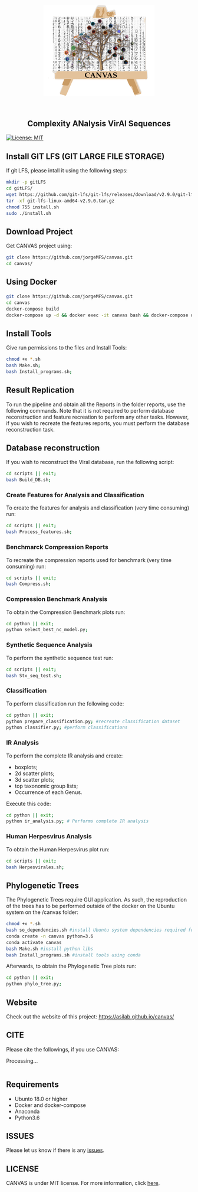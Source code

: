 
<p align="center">
<img src="imgs/canvas.png" alt="Panther" width="300" border="0" /></p>
<br>
<h2 align="center">
 Complexity ANalysis VirAl Sequences 
</h2>

[![License: MIT](https://img.shields.io/github/license/mashape/apistatus.svg)](LICENSE)

## Install GIT LFS (GIT LARGE FILE STORAGE)

If git LFS, please intall it using the following steps:

```bash
mkdir -p gitLFS
cd gitLFS/
wget https://github.com/git-lfs/git-lfs/releases/download/v2.9.0/git-lfs-linux-amd64-v2.9.0.tar.gz
tar -xf git-lfs-linux-amd64-v2.9.0.tar.gz
chmod 755 install.sh
sudo ./install.sh
```

## Download Project
Get CANVAS project using:
```bash
git clone https://github.com/jorgeMFS/canvas.git
cd canvas/
```

## Using Docker

```sh
git clone https://github.com/jorgeMFS/canvas.git
cd canvas
docker-compose build
docker-compose up -d && docker exec -it canvas bash && docker-compose down
```

## Install Tools
Give run permissions to the files and Install Tools:
``` bash
chmod +x *.sh
bash Make.sh;
bash Install_programs.sh;
```

## Result Replication
To run the pipeline and obtain all the Reports in the folder reports, use the following commands.
Note that it is not required to perform database reconstruction and feature recreation to perform any other tasks.  However, if you wish to recreate the features reports, you must perform the database reconstruction task.

## Database reconstruction
If you wish to reconstruct the Viral database, run the following script:

```bash
cd scripts || exit;
bash Build_DB.sh;
``` 

### Create Features for Analysis and Classification
To create the features for analysis and classification (very time consuming) run: 
```bash
cd scripts || exit;
bash Process_features.sh;
``` 

### Benchmarck Compression Reports
To recreate the compression reports used for benchmark (very time consuming) run: 
```bash
cd scripts || exit;
bash Compress.sh;
``` 

### Compression Benchmark Analysis
To obtain the Compression Benchmark plots run:
```bash
cd python || exit;
python select_best_nc_model.py;
``` 

### Synthetic Sequence Analysis
To perform the synthetic sequence test run:
```bash
cd scripts || exit;
bash Stx_seq_test.sh;
``` 

### Classification
To perform classification run the following code:

```bash
cd python || exit;
python prepare_classification.py; #recreate classification dataset
python classifier.py; #perform classifications
``` 

### IR Analysis
To perform the complete IR analysis and create:
- boxplots;
- 2d scatter plots;
- 3d scatter plots;
- top taxonomic group lists;
- Occurrence of each Genus.

Execute this code:

```bash
cd python || exit;
python ir_analysis.py; # Performs complete IR analysis
``` 

### Human Herpesvirus Analysis
To obtain the Human Herpesvirus plot run:
```bash
cd scripts || exit;
bash Herpesvirales.sh;
``` 

## Phylogenetic Trees
The Phylogenetic Trees require GUI application. As such, the reproduction of the trees has to be performed outside of the docker on the Ubuntu system on the /canvas folder:

```bash
chmod +x *.sh
bash so_dependencies.sh #install Ubuntu system dependencies required for the script to run and Anaconda
conda create -n canvas python=3.6
conda activate canvas
bash Make.sh #install python libs
bash Install_programs.sh #install tools using conda
``` 
Afterwards, to obtain the Phylogenetic Tree plots run:
```bash
cd python || exit;
python phylo_tree.py;
``` 

## Website

Check out the website of this project: https://asilab.github.io/canvas/

## CITE
Please cite the followings, if you use CANVAS:

Processing...

```bib

```
## Requirements
- Ubunto 18.0 or higher
- Docker and docker-compose
- Anaconda
- Python3.6

## ISSUES
Please let us know if there is any
[issues](https://github.com/jorgeMFS/canvas/issues).

## LICENSE
CANVAS is under MIT license. For more information, click
[here](https://opensource.org/licenses/MIT).
